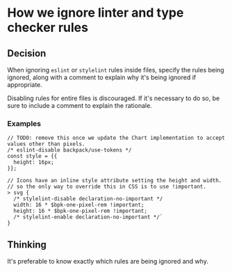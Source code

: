# How we ignore linter and type checker rules

## Decision
When ignoring `eslint` or `stylelint` rules inside files, specify the rules being ignored, along with a comment to explain why it's being ignored if appropriate.

Disabling rules for entire files is discouraged. If it's necessary to do so, be sure to include a comment to explain the rationale.

### Examples

```
// TODO: remove this once we update the Chart implementation to accept values other than pixels.
/* eslint-disable backpack/use-tokens */
const style = {{
  height: 16px;
}};
```

```
// Icons have an inline style attribute setting the height and width.
// so the only way to override this in CSS is to use !important.
> svg {
  /* stylelint-disable declaration-no-important */
  width: 16 * $bpk-one-pixel-rem !important;
  height: 16 * $bpk-one-pixel-rem !important;
  /* stylelint-enable declaration-no-important */`
}
```

## Thinking

It's preferable to know exactly which rules are being ignored and why.
